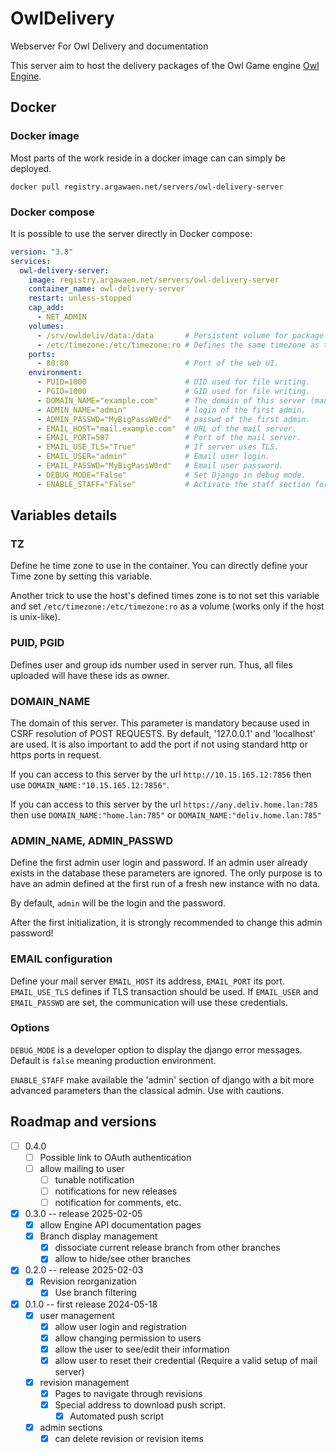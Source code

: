 # OwlDelivery

Webserver For Owl Delivery and documentation

This server aim to host the delivery packages of the Owl Game engine [Owl Engine](https://github.com/Silmaen/Owl).

## Docker

### Docker image

Most parts of the work reside in a docker image can can simply be deployed.

`docker pull registry.argawaen.net/servers/owl-delivery-server`

### Docker compose

It is possible to use the server directly in Docker compose:

```yaml
version: "3.8"
services:
  owl-delivery-server:
    image: registry.argawaen.net/servers/owl-delivery-server
    container_name: owl-delivery-server
    restart: unless-stopped
    cap_add:
      - NET_ADMIN
    volumes:
      - /srv/owldeliv/data:/data       # Persistent volume for package storage, logs, internal database.
      - /etc/timezone:/etc/timezone:ro # Defines the same timezone as the host.
    ports:
      - 80:80                          # Port of the web UI.
    environment:
      - PUID=1000                      # UID used for file writing.
      - PGID=1000                      # GID used for file writing.
      - DOMAIN_NAME="example.com"      # The domain of this server (mandatory for correct usage).
      - ADMIN_NAME="admin"             # login of the first admin.
      - ADMIN_PASSWD="MyBigPassW0rd"   # passwd of the first admin.
      - EMAIL_HOST="mail.example.com"  # URL of the mail server.
      - EMAIL_PORT=587                 # Port of the mail server.
      - EMAIL_USE_TLS="True"           # If server uses TLS.
      - EMAIL_USER="admin"             # Email user login.
      - EMAIL_PASSWD="MyBigPassW0rd"   # Email user password.
      - DEBUG_MODE="False"             # Set Django in debug mode.
      - ENABLE_STAFF="False"           # Activate the staff section for admin users
```

## Variables details

### TZ

Define he time zone to use in the container. You can directly define your Time zone by setting this variable.

Another trick to use the host's defined times zone is to not set this variable and set
`/etc/timezone:/etc/timezone:ro` as a volume (works only if the host is unix-like).

### PUID, PGID

Defines user and group ids number used in server run. Thus, all files uploaded will have these ids
as owner.

### DOMAIN_NAME

The domain of this server. This parameter is mandatory because used in CSRF resolution of POST REQUESTS.
By default, '127.0.0.1' and 'localhost' are used. It is also important to add the port if not using
standard http or https ports in request.

If you can access to this server by the url `http://10.15.165.12:7856`
then use `DOMAIN_NAME:"10.15.165.12:7856"`.

If you can access to this server by the url
`https://any.deliv.home.lan:785` then use `DOMAIN_NAME:"home.lan:785"` or
`DOMAIN_NAME:"deliv.home.lan:785"`

### ADMIN_NAME, ADMIN_PASSWD

Define the first admin user login and password. If an admin user already
exists in the database these parameters are ignored. The only purpose is
to have an admin defined at the first run of a fresh new instance with no
data.

By default, `admin` will be the login and the password.

After the first initialization, it is strongly recommended to change this
admin password!

### EMAIL configuration

Define your mail server `EMAIL_HOST` its address, `EMAIL_PORT` its port.
`EMAIL_USE_TLS` defines if TLS transaction should be used.
If `EMAIL_USER` and  `EMAIL_PASSWD` are set, the communication will use these
credentials.

### Options

`DEBUG_MODE` is a developer option to display the django error messages. Default
is `false` meaning production environment.

`ENABLE_STAFF` make available the 'admin' section of django with a bit more
advanced parameters than the classical admin. Use with cautions.

## Roadmap and versions

* [ ] 0.4.0
    * [ ] Possible link to OAuth authentication
    * [ ] allow mailing to user
        * [ ] tunable notification
        * [ ] notifications for new releases
        * [ ] notification for comments, etc.
* [X] 0.3.0 -- release 2025-02-05
    * [X] allow Engine API documentation pages
    * [X] Branch display management
        * [X] dissociate current release branch from other branches
        * [X] allow to hide/see other branches
* [X] 0.2.0 -- release 2025-02-03
    * [X] Revision reorganization
        * [X] Use branch filtering
* [X] 0.1.0 -- first release 2024-05-18
    * [X] user management
        * [X] allow user login and registration
        * [X] allow changing permission to users
        * [X] allow the user to see/edit their information
        * [X] allow user to reset their credential (Require a valid setup of mail server)
    * [X] revision management
        * [X] Pages to navigate through revisions
        * [X] Special address to download push script.
            * [X] Automated push script
    * [X] admin sections
        * [X] can delete revision or revision items
